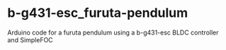 # b-g431-esc_furuta-pendulum
Arduino code for a furuta pendulum using a b-g431-esc BLDC controller and SimpleFOC
